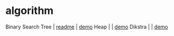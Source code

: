 # algorithm

Binary Search Tree | [readme](BS_tree/README.md) |  [demo](BS_tree/)
Heap |  |  [demo](MaxHeap/)
Dikstra |  |  [demo](Dijkstra/)